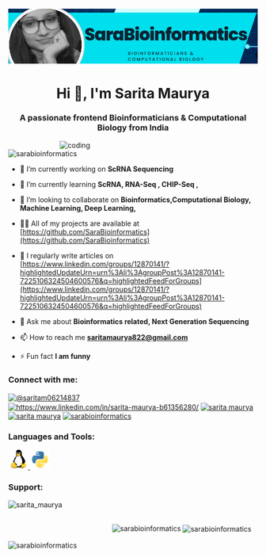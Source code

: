 ![logo](https://github.com/SaraBioinformatics/SaraBioinformatics/blob/main/github.png)
<h1 align="center">Hi 👋, I'm Sarita Maurya</h1>
<h3 align="center">A passionate frontend Bioinformaticians & Computational Biology from India</h3>

<img align="right" alt="coding" width ="400" src="https://engineering.nyu.edu/sites/default/files/2021-09/bioinformatics-ms-main-hero-animated_0.gif">

<p align="left"> <img src="https://komarev.com/ghpvc/?username=sarabioinformatics&label=Profile%20views&color=0e75b6&style=flat" alt="sarabioinformatics" /> </p>

- 🔭 I’m currently working on **ScRNA Sequencing**

- 🌱 I’m currently learning **ScRNA, RNA-Seq , CHIP-Seq ,**

- 👯 I’m looking to collaborate on **Bioinformatics,Computational Biology, Machine Learning, Deep Learning,**

- 👨‍💻 All of my projects are available at [https://github.com/SaraBioinformatics](https://github.com/SaraBioinformatics)

- 📝 I regularly write articles on [https://www.linkedin.com/groups/12870141/?highlightedUpdateUrn=urn%3Ali%3AgroupPost%3A12870141-7225106324504600576&q=highlightedFeedForGroups](https://www.linkedin.com/groups/12870141/?highlightedUpdateUrn=urn%3Ali%3AgroupPost%3A12870141-7225106324504600576&q=highlightedFeedForGroups)

- 💬 Ask me about **Bioinformatics related, Next Generation Sequencing**

- 📫 How to reach me **saritamaurya822@gmail.com**

- ⚡ Fun fact **I am funny**

<h3 align="left">Connect with me:</h3>
<p align="left">
<a href="https://twitter.com/@saritam06214837" target="blank"><img align="center" src="https://raw.githubusercontent.com/rahuldkjain/github-profile-readme-generator/master/src/images/icons/Social/twitter.svg" alt="@saritam06214837" height="30" width="40" /></a>
<a href="https://linkedin.com/in/https://www.linkedin.com/in/sarita-maurya-b61356280/" target="blank"><img align="center" src="https://raw.githubusercontent.com/rahuldkjain/github-profile-readme-generator/master/src/images/icons/Social/linked-in-alt.svg" alt="https://www.linkedin.com/in/sarita-maurya-b61356280/" height="30" width="40" /></a>
<a href="https://fb.com/sarita maurya" target="blank"><img align="center" src="https://raw.githubusercontent.com/rahuldkjain/github-profile-readme-generator/master/src/images/icons/Social/facebook.svg" alt="sarita maurya" height="30" width="40" /></a>
<a href="https://instagram.com/sarita maurya" target="blank"><img align="center" src="https://raw.githubusercontent.com/rahuldkjain/github-profile-readme-generator/master/src/images/icons/Social/instagram.svg" alt="sarita maurya" height="30" width="40" /></a>
<a href="https://www.youtube.com/c/sarabioinformatics" target="blank"><img align="center" src="https://raw.githubusercontent.com/rahuldkjain/github-profile-readme-generator/master/src/images/icons/Social/youtube.svg" alt="sarabioinformatics" height="30" width="40" /></a>
</p>

<h3 align="left">Languages and Tools:</h3>
<p align="left"> <a href="https://www.linux.org/" target="_blank" rel="noreferrer"> <img src="https://raw.githubusercontent.com/devicons/devicon/master/icons/linux/linux-original.svg" alt="linux" width="40" height="40"/> </a> <a href="https://www.python.org" target="_blank" rel="noreferrer"> <img src="https://raw.githubusercontent.com/devicons/devicon/master/icons/python/python-original.svg" alt="python" width="40" height="40"/> </a> </p>

<h3 align="left">Support:</h3>
<p><a href="https://www.buymeacoffee.com/sarita_maurya"> <img align="left" src="https://cdn.buymeacoffee.com/buttons/v2/default-yellow.png" height="50" width="210" alt="sarita_maurya" /></a></p><br><br>

<p><img align="left" src="https://github-readme-stats.vercel.app/api/top-langs?username=sarabioinformatics&show_icons=true&locale=en&layout=compact" alt="sarabioinformatics" /></p>

<p>&nbsp;<img align="center" src="https://github-readme-stats.vercel.app/api?username=sarabioinformatics&show_icons=true&locale=en" alt="sarabioinformatics" /></p>

<p><img align="center" src="https://github-readme-streak-stats.herokuapp.com/?user=sarabioinformatics&" alt="sarabioinformatics" /></p>
